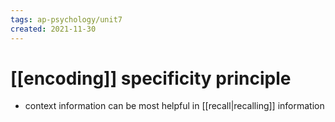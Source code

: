 ```yaml
---
tags: ap-psychology/unit7 
created: 2021-11-30
---
```


# [[encoding]] specificity principle

- context information can be most helpful in [[recall|recalling]] information 

